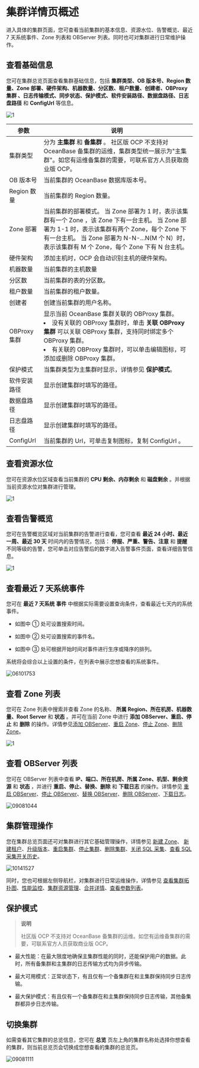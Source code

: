 # 集群详情页概述

进入具体的集群页面，您可查看当前集群的基本信息、资源水位、告警概览、最近 7 天系统事件、Zone 列表和 OBServer 列表。同时也可对集群进行日常维护操作。

## 查看基础信息

您可在集群总览页面查看集群基础信息，包括 **集群类型、OB 版本号、Region 数量、Zone 部署、硬件架构、机器数量、分区数、租户数量、创建者、OBProxy 集群 、日志传输模式、同步状态、保护模式、软件安装路径、数据盘路径、日志盘路径** 和 **ConfigUrl** 等信息。

![1](https://help-static-aliyun-doc.aliyuncs.com/assets/img/zh-CN/4495080261/p272910.png)

|     参数     |                                                                                                                                  说明                                                                                                                                   |
|------------|-----------------------------------------------------------------------------------------------------------------------------------------------------------------------------------------------------------------------------------------------------------------------|
| 集群类型       | 分为 **主集群** 和 **备集群** 。 社区版 OCP 不支持对 OceanBase 备集群的运维，集群类型统一展示为"主集群"。如您有运维备集群的需要，可联系官方人员获取商业版 OCP。                                                                                                                                                     |
| OB 版本号     | 当前集群的 OceanBase 数据库版本号。                                                                                                                                                                                                                                               |
| Region 数量  | 当前集群的 Region 数量。                                                                                                                                                                                                                                                      |
| Zone 部署    | 当前集群的部署模式。 当 Zone 部署为 1 时，表示该集群有一个 Zone ，该 Zone 下有一台主机。 当 Zone 部署为 1-1 时，表示该集群有两个 Zone，每个 Zone 下有一台主机。 当 Zone 部署为 N-N-...N(M 个 N）时，表示该集群有 M 个 Zone，每个 Zone 下有 N 台主机。                                                  |
| 硬件架构       | 添加主机时，OCP 会自动识别主机的硬件架构。                                                                                                                                                                                                                                               |
| 机器数量       | 当前集群的主机数量                                                                                                                                                                                                                                                             |
| 分区数        | 当前集群的表的分区数。                                                                                                                                                                                                                                                           |
| 租户数量       | 当前集群的租户数量。                                                                                                                                                                                                                                                            |
| 创建者        | 创建当前集群的用户名称。                                                                                                                                                                                                                                                          |
| OBProxy 集群 | 显示当前 OceanBase 集群关联的 OBProxy 集群。 <li> 没有关联的 OBProxy 集群时，单击 **关联 OBProxy 集群** 可以关联 OBProxy 集群，支持同时绑定多个 OBProxy 集群。   </li> <li> 有关联的 OBProxy 集群时，可以单击编辑图标，可添加或删除 OBProxy 集群。</li>     |
| 保护模式       | 当集群类型为主集群时显示，详情参见 **保护模式**。                                                                                                                                                                                                       |
| 软件安装路径     | 显示创建集群时填写的路径。                                                                                                                                                                                                                                                         |
| 数据盘路径      | 显示创建集群时填写的路径。                                                                                                                                                                                                                                                         |
| 日志盘路径      | 显示创建集群时填写的路径。                                                                                                                                                                                                                                                         |
| ConfigUrl  | 当前集群的 Url，可单击复制图标，复制 ConfigUrl 。                                                                                                                                                                                                                                      |

## 查看资源水位

您可在资源水位区域查看当前集群的 **CPU 剩余、内存剩余** 和 **磁盘剩余** 。并根据当前资源水位对集群进行管理。

![1](https://help-static-aliyun-doc.aliyuncs.com/assets/img/zh-CN/9956530261/p264933.png)

## 查看告警概览

您可在告警概览区域对当前集群的告警进行查看，您可查看 **最近 24 小时、最近一周、最近 30 天** 时间内的告警情况，包括： **停服、严重、警告、注意** 和 **提醒** 不同等级的告警，您可单击对应告警后的数字进入告警事件页面，查看详细告警信息。

![1](https://help-static-aliyun-doc.aliyuncs.com/assets/img/zh-CN/9956530261/p264934.png)

## 查看最近 7 天系统事件

您可在 **最近 7 天系统** **事件** 中根据实际需要设置查询条件，查看最近七天内的系统事件。

* 如图中 ① 处可设置搜索时间。

* 如图中 ② 处可设置搜索的事件名。

* 如图中 ③ 处可根据开始时间对事件进行生序或降序的排列。

系统将会综合以上设置的条件，在列表中展示您想查看的系统事件。

![06101753](https://help-static-aliyun-doc.aliyuncs.com/assets/img/zh-CN/6965745261/p282977.png)

## 查看 Zone 列表

您可在 Zone 列表中搜索并查看 Zone 的名称、 **所属 Region、所在机房、机器数量、Root Server** 和 **状态** 。并可在当前 Zone 中进行 **添加 OBServer、重启、停止** 和 **删除** 的操作。详情参见[添加 OBServer](/zh-CN/3.ob-cloud-platform/4.manage-clusters/3.basic-operations/8.manage-the-observer-cluster/1.cluster-add-observer.md)、[重启 Zone](/zh-CN/3.ob-cloud-platform/4.manage-clusters/3.basic-operations/7.manage-cluster-zones/3.userguide-restart-zone.md)、[停止 Zone](/zh-CN/3.ob-cloud-platform/4.manage-clusters/3.basic-operations/7.manage-cluster-zones/5.userguide-stop-zone.md)、[删除 Zone](/zh-CN/3.ob-cloud-platform/4.manage-clusters/3.basic-operations/7.manage-cluster-zones/7.userguide-delete-a-zone.md)。

![1](https://help-static-aliyun-doc.aliyuncs.com/assets/img/zh-CN/0066530261/p264941.png)

## 查看 OBServer 列表

您可在 OBServer 列表中查看 **IP、端口、所在机房、所属 Zone、机型、剩余资源** 和 **状态** ，并进行 **重启、停止、替换、删除** 和 **下载日志** 的操作。详情参见 [重启 OBServer](/zh-CN/3.ob-cloud-platform/4.manage-clusters/3.basic-operations/8.manage-the-observer-cluster/3.cluster-restart-observer.md)、[停止 OBServer](/zh-CN/3.ob-cloud-platform/4.manage-clusters/3.basic-operations/8.manage-the-observer-cluster/5.cluster-stop-observer.md)、[替换 OBServer](/zh-CN/3.ob-cloud-platform/4.manage-clusters/3.basic-operations/8.manage-the-observer-cluster/7.cluster-replace-observer.md)、[删除 OBServer](/zh-CN/3.ob-cloud-platform/4.manage-clusters/3.basic-operations/8.manage-the-observer-cluster/9.cluster-delete-observer.md)、[下载日志](../../4.manage-clusters/3.basic-operations/15.download-log.md)。

![09081044](https://help-static-aliyun-doc.aliyuncs.com/assets/img/zh-CN/4106591361/p324556.png)

## 集群管理操作

您在集群总览页面还可对集群进行其它基础管理操作，详情参见 [新建 Zone](/zh-CN/3.ob-cloud-platform/4.manage-clusters/3.basic-operations/7.manage-cluster-zones/1.userguide-create-zone.md)、 [新建租户](/zh-CN/3.ob-cloud-platform/4.manage-clusters/3.basic-operations/9.cluster-create-a-tenant.md)、[升级版本](/zh-CN/3.ob-cloud-platform/4.manage-clusters/3.basic-operations/11.userguide-upgrade-version.md)、[重启集群](../../4.manage-clusters/3.basic-operations/6.restart-a-cluster.md)、[停止集群](/zh-CN/3.ob-cloud-platform/4.manage-clusters/3.basic-operations/4.userguide-stop-a-cluster.md)、[删除集群](../../4.manage-clusters/3.basic-operations/3.delete-a-cluster.md)、[关闭 SQL 采集](/zh-CN/3.ob-cloud-platform/4.manage-clusters/3.basic-operations/16.cluster-disable-sql-collection.md)、[查看 SQL 采集开关历史](/zh-CN/3.ob-cloud-platform/4.manage-clusters/3.basic-operations/18.cluster-view-the-sql-collection-switch-history.md)。

![10141527](https://help-static-aliyun-doc.aliyuncs.com/assets/img/zh-CN/7106987361/p338858.png)

同时，您也可根据左侧导航栏，对集群进行日常运维操作，详情参见 [查看集群拓扑图](/zh-CN/3.ob-cloud-platform/4.manage-clusters/4.userguide-view-the-cluster-topology.md)、[性能监控](/zh-CN/3.ob-cloud-platform/4.manage-clusters/8.cluster-performance-monitoring.md)、[集群资源管理](../../4.manage-clusters/10.cluster-resource-management.md)、[合并详情](/zh-CN/3.ob-cloud-platform/4.manage-clusters/11.merge-management/3.cluster-merge-details.md)、[查看参数列表](/zh-CN/3.ob-cloud-platform/4.manage-clusters/12.parameters/1.cluster-view-the-parameter-list.md)。

## 保护模式

> **说明**
>
> 社区版 OCP 不支持对 OceanBase 备集群的运维。如您有运维备集群的需要，可联系官方人员获取商业版 OCP。

* 最大性能：在最大限度地确保主集群性能的同时，还能保护用户的数据。此时，所有备集群和主集群的日志传输方式均为异步传输。

* 最大可用模式：正常状态下，有且仅有一个备集群在和主集群保持同步日志传输。

* 最大保护模式：有且仅有一个备集群在和主集群保持同步日志传输，其他备集群都异步日志传输。

## 切换集群

如需查看其它集群的总览信息，您可在 **总览** 页左上角的集群名称处选择你想查看的集群，则当前总览页会切换成您想查看的集群的总览页。

![09081111](https://help-static-aliyun-doc.aliyuncs.com/assets/img/zh-CN/5106591361/p324578.png)
